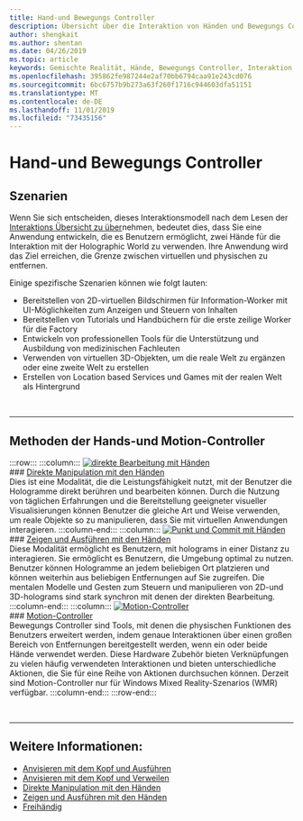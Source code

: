 ```yaml
---
title: Hand-und Bewegungs Controller
description: Übersicht über die Interaktion von Händen und Bewegungs Controllern
author: shengkait
ms.author: shentan
ms.date: 04/26/2019
ms.topic: article
keywords: Gemischte Realität, Hände, Bewegungs Controller, Interaktion, Entwurf
ms.openlocfilehash: 395862fe987244e2af70bb6794caa91e243cd076
ms.sourcegitcommit: 6bc6757b9b273a63f260f1716c944603dfa51151
ms.translationtype: MT
ms.contentlocale: de-DE
ms.lasthandoff: 11/01/2019
ms.locfileid: "73435156"
---
```

# <a name="hands-and-motion-controllers"></a>Hand-und Bewegungs Controller
## <a name="scenarios"></a>Szenarien
Wenn Sie sich entscheiden, dieses Interaktionsmodell nach dem Lesen der [Interaktions Übersicht zu über](interaction-fundamentals.md)nehmen, bedeutet dies, dass Sie eine Anwendung entwickeln, die es Benutzern ermöglicht, zwei Hände für die Interaktion mit der Holographic World zu verwenden. Ihre Anwendung wird das Ziel erreichen, die Grenze zwischen virtuellen und physischen zu entfernen.

Einige spezifische Szenarien können wie folgt lauten:
* Bereitstellen von 2D-virtuellen Bildschirmen für Information-Worker mit UI-Möglichkeiten zum Anzeigen und Steuern von Inhalten
* Bereitstellen von Tutorials und Handbüchern für die erste zeilige Worker für die Factory
* Entwickeln von professionellen Tools für die Unterstützung und Ausbildung von medizinischen Fachleuten  
* Verwenden von virtuellen 3D-Objekten, um die reale Welt zu ergänzen oder eine zweite Welt zu erstellen 
* Erstellen von Location based Services und Games mit der realen Welt als Hintergrund

<br>

---

## <a name="hands-and-motion-controllers-modalities"></a>Methoden der Hands-und Motion-Controller

:::row:::
    :::column:::
       [![direkte Bearbeitung mit Händen](images/hands-and-controllers-direct-manipulation.jpg)](direct-manipulation.md)<br>
       ### <a name="direct-manipulation-with-handsdirect-manipulationmdbr"></a>[Direkte Manipulation mit den Händen](direct-manipulation.md)<br>
       Dies ist eine Modalität, die die Leistungsfähigkeit nutzt, mit der Benutzer die Hologramme direkt berühren und bearbeiten können. Durch die Nutzung von täglichen Erfahrungen und die Bereitstellung geeigneter visueller Visualisierungen können Benutzer die gleiche Art und Weise verwenden, um reale Objekte so zu manipulieren, dass Sie mit virtuellen Anwendungen interagieren.
    :::column-end:::
    :::column:::
       [![Punkt und Commit mit Händen](images/hands-and-controllers-point-and-commit.jpg)](point-and-commit.md)<br>
        ### <a name="point-and-commit-with-handspoint-and-commitmdbr"></a>[Zeigen und Ausführen mit den Händen](point-and-commit.md)<br>
        Diese Modalität ermöglicht es Benutzern, mit holograms in einer Distanz zu interagieren. Sie ermöglicht es Benutzern, die Umgebung optimal zu nutzen. Benutzer können Hologramme an jedem beliebigen Ort platzieren und können weiterhin aus beliebigen Entfernungen auf Sie zugreifen. Die mentalen Modelle und Gesten zum Steuern und manipulieren von 2D-und 3D-holograms sind stark synchron mit denen der direkten Bearbeitung.
    :::column-end:::
    :::column:::
       [![Motion-Controller](images/hands-and-controllers-motion-controllers.jpg)](motion-controllers.md)<br>
       ### <a name="motion-controllersmotion-controllersmdbr"></a>[Motion-Controller](motion-controllers.md)<br>
       Bewegungs Controller sind Tools, mit denen die physischen Funktionen des Benutzers erweitert werden, indem genaue Interaktionen über einen großen Bereich von Entfernungen bereitgestellt werden, wenn ein oder beide Hände verwendet werden. Diese Hardware Zubehör bieten Verknüpfungen zu vielen häufig verwendeten Interaktionen und bieten unterschiedliche Aktionen, die Sie für eine Reihe von Aktionen durchsuchen können. Derzeit sind Motion-Controller nur für Windows Mixed Reality-Szenarios (WMR) verfügbar. 
    :::column-end:::
:::row-end:::

<br>

---

## <a name="see-also"></a>Weitere Informationen:
* [Anvisieren mit dem Kopf und Ausführen](gaze-and-commit.md)
* [Anvisieren mit dem Kopf und Verweilen](gaze-and-dwell.md)
* [Direkte Manipulation mit den Händen](direct-manipulation.md)
* [Zeigen und Ausführen mit den Händen](point-and-commit.md)
* [Freihändig](hands-free.md)
